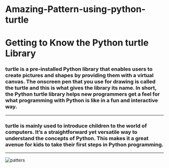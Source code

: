 # Amazing-Pattern-using-python-turtle


# Getting to Know the Python turtle Library
### turtle is a pre-installed Python library that enables users to create pictures and shapes by providing them with a virtual canvas. The onscreen pen that you use for drawing is called the turtle and this is what gives the library its name. In short, the Python turtle library helps new programmers get a feel for what programming with Python is like in a fun and interactive way.


---

### turtle is mainly used to introduce children to the world of computers. It’s a straightforward yet versatile way to understand the concepts of Python. This makes it a great avenue for kids to take their first steps in Python programming. 


--- 

![patters](https://user-images.githubusercontent.com/53177368/97046352-e0746680-1594-11eb-9c09-47cd9f9da97a.png)
